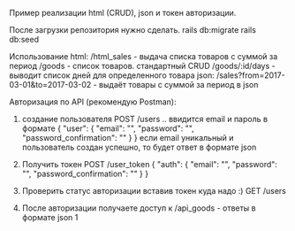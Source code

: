 Пример реализации html (CRUD), json и токен авторизации.

После загрузки репозитория нужно сделать.
  rails db:migrate
  rails db:seed

Использование
html:
  /html_sales - выдача списка товаров с суммой за период
  /goods - список товаров. стандартный CRUD 
  /goods/:id/days - выводит список дней для определенного товара 
json:
  /sales?from=2017-03-01&to=2017-03-02  - выдаёт товары с суммой за период в json
  
Авторизация по API (рекомендую Postman):
 1. создание пользователя
    POST /users .. ввидится email и пароль в формате
      {
        "user": 
          {
            "email": "", 
            "password": "",
            "password_confirmation": ""
          }
      }
    если email уникальный и пользователь создан успешно, то будет ответ в формате json
  2. Получить токен
    POST /user_token
    {
        "auth": 
          {
            "email": "", 
            "password": "",
            "password_confirmation": ""
          }
      }
   3. Проверить статус авторизации вставив токен куда надо :)
    GET /users

  4. После авторизации получаете доступ к
    /api_goods - ответы в формате json
  1
